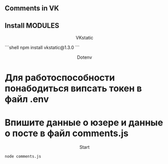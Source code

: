 ## Comments in VK

## Install MODULES

<p align="center">VKstatic</p>
```shell
npm install vkstatic@1.3.0
```

<p align="center"> Dotenv </p>

# Для работоспособности понабодиться випсать токен в файл .env
# Впишите данные о юзере и данные о посте в файл comments.js

<p align="center"> Start </p>

```shell
node comments.js
```
